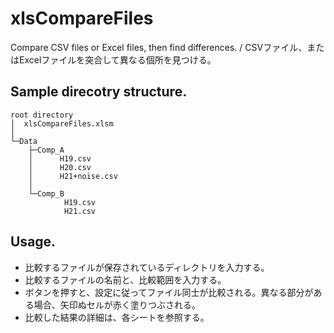 # xlsCompareFiles
Compare CSV files or Excel files, then find differences. / CSVファイル、またはExcelファイルを突合して異なる個所を見つける。

## Sample direcotry structure.

~~~
root directory
│  xlsCompareFiles.xlsm
│
└─Data
    ├─Comp_A
    │      H19.csv
    │      H20.csv
    │      H21+noise.csv
    │
    └─Comp_B
            H19.csv
            H21.csv
~~~

## Usage.
  - 比較するファイルが保存されているディレクトリを入力する。
  - 比較するファイルの名前と、比較範囲を入力する。
  - ボタンを押すと、設定に従ってファイル同士が比較される。異なる部分がある場合、矢印ぬセルが赤く塗りつぶされる。
  - 比較した結果の詳細は、各シートを参照する。

